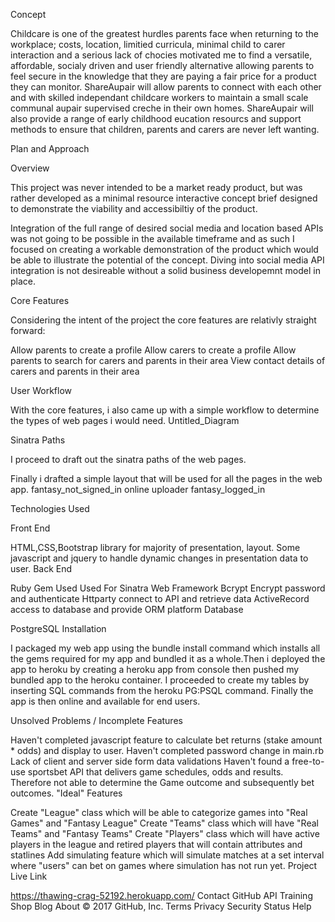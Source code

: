 Concept

Childcare is one of the greatest hurdles parents face when returning to the workplace; costs, location, limitied curricula, minimal child to carer interaction and a serious lack of chocies motivated me to find a versatile, affordable, socialy driven and user friendly alternative allowing parents to feel secure in the knowledge that they are paying a fair price for a product they can monitor.  ShareAupair will allow parents to connect with each other and with skilled independant childcare workers to maintain a small scale communal aupair supervised creche in their own homes.  ShareAupair will also provide a range of early childhood eucation resourcs and support methods to ensure that children, parents and carers are never left wanting.  

Plan and Approach

Overview

This project was never intended to be a market ready product, but was rather developed as a minimal resource interactive concept brief designed to demonstrate the viability and accessibiltiy of the product.

Integration of the full range of desired social media and location based APIs was not going to be possible in the available timeframe and as such I focused on creating a workable demonstration of the product which would be able to illustrate the  potential of the concept.   Diving into social media API integration is not desireable without a solid business developemnt model in place.  

Core Features

Considering the intent of the project the core features are relativly straight forward:

Allow parents to create a profile
Allow carers to create a profile
Allow parents to search for carers and parents in their area
View contact details of carers and parents in their area

User Workflow

With the core features, i also came up with a simple workflow to determine the types of web pages i would need. Untitled_Diagram

Sinatra Paths

I proceed to draft out the sinatra paths of the web pages.


Finally i drafted a simple layout that will be used for all the pages in the web app. fantasy_not_signed_in
online uploader
fantasy_logged_in


Technologies Used

Front End

HTML,CSS,Bootstrap library for majority of presentation, layout.
Some javascript and jquery to handle dynamic changes in presentation data to user.
Back End



Ruby
Gem Used	Used For
Sinatra	Web Framework
Bcrypt	Encrypt password and authenticate
Httparty	connect to API and retrieve data
ActiveRecord	access to database and provide ORM platform
Database

PostgreSQL
Installation

I packaged my web app using the bundle install command which installs all the gems required for my app and bundled it as a whole.Then i deployed the app to heroku by creating a heroku app from console then pushed my bundled app to the heroku container. I proceeded to create my tables by inserting SQL commands from the heroku PG:PSQL command. Finally the app is then online and available for end users.

Unsolved Problems / Incomplete Features

Haven't completed javascript feature to calculate bet returns (stake amount * odds) and display to user.
Haven't completed password change in main.rb
Lack of client and server side form data validations
Haven't found a free-to-use sportsbet API that delivers game schedules, odds and results.
Therefore not able to determine the Game outcome and subsequently bet outcomes.
"Ideal" Features

Create "League" class which will be able to categorize games into "Real Games" and "Fantasy League"
Create "Teams" class which will have "Real Teams" and "Fantasy Teams"
Create "Players" class which will have active players in the league and retired players that will contain attributes and statlines
Add simulating feature which will simulate matches at a set interval where "users" can bet on games where simulation has not run yet.
Project Live Link

https://thawing-crag-52192.herokuapp.com/
Contact GitHub API Training Shop Blog About
© 2017 GitHub, Inc. Terms Privacy Security Status Help
